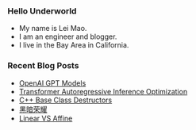 ### Hello Underworld

- My name is Lei Mao.
- I am an engineer and blogger.
- I live in the Bay Area in California.


### Recent Blog Posts

<!-- BLOG-POST-LIST:START -->
- [OpenAI GPT Models](https://leimao.github.io/article/OpenAI-GPT-Models/)
- [Transformer Autoregressive Inference Optimization](https://leimao.github.io/article/Transformer-Autoregressive-Inference-Optimization/)
- [C++ Base Class Destructors](https://leimao.github.io/blog/CPP-Base-Class-Destructors/)
- [黑暗荣耀](https://leimao.github.io/essay/%E9%BB%91%E6%9A%97%E8%8D%A3%E8%80%80-The-Glory/)
- [Linear VS Affine](https://leimao.github.io/blog/Linear-VS-Affine/)
<!-- BLOG-POST-LIST:END -->
